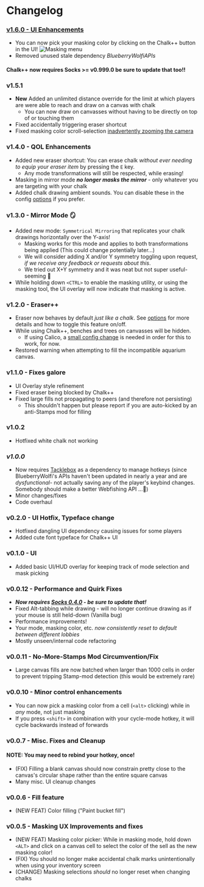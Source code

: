 # Changelog

### [v1.6.0 - UI Enhancements](https://imgur.com/a/RO2yazb)

- You can now pick your masking color by clicking on the Chalk++ button in the UI!
  ![Masking menu](https://i.imgur.com/IilwvvG.png)
- Removed unused stale dependency _BlueberryWolfiAPIs_

#### Chalk++ now requires Socks >= v0.999.0 be sure to update that too!!

### v1.5.1

- **New** Added an unlimited distance override for the limit at which players are were able to reach and draw on a canvas with chalk
  - You can now draw on canvasses without having to be directly on top of or touching them
- Fixed accidentally triggering eraser shortcut
- Fixed masking color scroll-selection [inadvertently zooming the camera](https://github.com/binury/Toes.ChalkPlusPlus/issues/13)

### v1.4.0 - QOL Enhancements

- Added new eraser shortcut: You can erase chalk _without ever needing to equip your eraser item_
  by pressing the `E` key.
  - Any mode transformations will still be respected, while erasing!
- Masking in mirror mode **_no longer masks the mirror_** - only whatever you are targeting with your chalk
- Added chalk drawing ambient sounds. You can disable these in the config [options](#options) if you prefer.

### v1.3.0 - Mirror Mode 🪞

- Added new mode: `Symmetrical Mirroring` that replicates your chalk drawings horizontally over the Y-axis!
  - Masking works for this mode and applies to both transformations being applied (This could change potentially later...)
  - We will consider adding X and/or Y symmetry toggling upon request, _if we receive any feedback or requests about this_.
  - We tried out X+Y symmetry and it was neat but not super useful-seeming 🤷
- While holding down `<CTRL>` to enable the masking utility, or using the masking tool, the UI overlay will
  now indicate that masking is active.

### v1.2.0 - Eraser++

- Eraser now behaves by default _just like a chalk_. See [options](#options)
  for more details and how to toggle this feature on/off.
- While using Chalk++, benches and trees on canvasses will be hidden.
  - If using Calico, a [small config change](https://github.com/binury/Toes.ChalkPlusPlus/issues/7) is needed in order for this to work, for now.
- Restored warning when attempting to fill the incompatible aquarium canvas.

### v1.1.0 - Fixes galore

- UI Overlay style refinement
- Fixed eraser being blocked by Chalk++
- Fixed large fills not propagating to peers (and therefore not persisting)
  - This shouldn't happen but please report if you are auto-kicked by an anti-Stamps mod for filling

### v1.0.2

- Hotfixed white chalk not working

### _v1.0.0_

- Now requires [Tacklebox](https://thunderstore.io/c/webfishing/p/PuppyGirl/TackleBox/) as a dependency
  to manage hotkeys (since BlueberryWolfi's APIs haven't been updated in nearly a year and are _dysfunctional_-
  not actually saving any of the player's keybind changes.
  Somebody should make a better Webfishing API ...🤔)
- Minor changes/fixes
- Code overhaul

### v0.2.0 - UI Hotfix, Typeface change

- Hotfixed dangling UI dependency causing issues for some players
- Added cute font typeface for Chalk++ UI

### v0.1.0 - UI

- Added basic UI/HUD overlay for keeping track of mode selection and mask picking

### v0.0.12 - Performance and Quirk Fixes

- **_Now requires [Socks 0.4.0](https://thunderstore.io/c/webfishing/p/toes/Socks/versions/) - be sure to update that!_**
- Fixed Alt-tabbing while drawing - will no longer continue drawing as if your mouse is still held-down (Vanilla bug)
- Performance improvements!
- Your mode, masking color, etc. _now consistently reset to default between different lobbies_
- Mostly unseen/internal code refactoring

### v0.0.11 - No-More-Stamps Mod Circumvention/Fix

- Large canvas fills are now batched when larger than 1000 cells in order to prevent tripping Stamp-mod detection (this would be extremely rare)

### v0.0.10 - Minor control enhancements

- You can now pick a masking color from a cell (`<alt>` clicking) while in _any_ mode, not just masking
- If you press `<shift>` in combination with your cycle-mode hotkey, it will cycle backwards instead of forwards

### v0.0.7 - Misc. Fixes and Cleanup

#### NOTE: You may need to rebind your hotkey, once!

- (FIX) Filling a blank canvas should now constrain pretty close to the canvas's circular shape rather than the entire square canvas
- Many misc. UI cleanup changes

### v0.0.6 - Fill feature

- (NEW FEAT) Color filling ("Paint bucket fill")

### v0.0.5 - Masking UX Improvements and fixes

- (NEW FEAT) Masking color picker: While in masking mode, hold down `<ALT>` and click on a canvas cell to select
  the color of the sell as the new masking color!
- (FIX) You should no longer make accidental chalk marks unintentionally when using your inventory screen
- (CHANGE) Masking selections _should_ no longer reset when changing chalks
